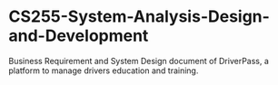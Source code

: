 # CS255-System-Analysis-Design-and-Development
Business Requirement and System Design document of  DriverPass, a platform to manage drivers education and training.
